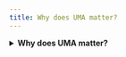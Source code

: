 ```yaml
---
title: Why does UMA matter?
---
```


<details>

<summary><strong>Why does UMA matter?</strong></summary>

Decentralized applications need trustworthy data to function. However, blockchains and smart contracts are inherently disconnected from real-world data. UMA bridges this gap by providing a scalable, secure, and cost-effective way to verify offchain (and onchain) information without relying on a centralized oracle.

</details>
